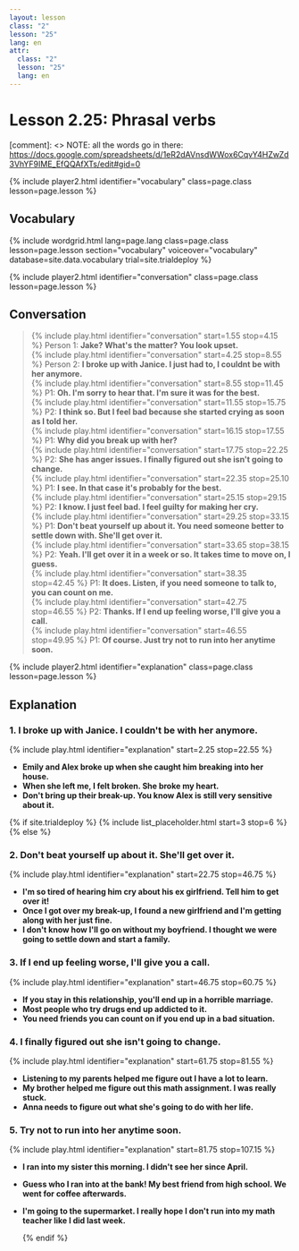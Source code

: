 ```yaml
---
layout: lesson
class: "2"
lesson: "25"
lang: en
attr:
  class: "2"
  lesson: "25"
  lang: en
---
```



# Lesson 2.25: Phrasal verbs  

[comment]: <> NOTE: all the words go in there: https://docs.google.com/spreadsheets/d/1eR2dAVnsdWWox6CqvY4HZwZd3VhYF9IME_EfQQAfXTs/edit#gid=0

{% include player2.html identifier="vocabulary" class=page.class lesson=page.lesson %}
## Vocabulary 

{% include wordgrid.html lang=page.lang
		class=page.class 
		lesson=page.lesson 
		section="vocabulary"
		voiceover="vocabulary"
		database=site.data.vocabulary 
		trial=site.trialdeploy %}


{% include player2.html identifier="conversation" class=page.class lesson=page.lesson %}

## Conversation

> {% include play.html identifier="conversation" start=1.55 stop=4.15 %} Person 1: __Jake? What's the matter? You look upset.__    
> {% include play.html identifier="conversation" start=4.25 stop=8.55 %} Person 2: __I broke up with Janice. I just had to, I couldnt be with her anymore.__      
> {% include play.html identifier="conversation" start=8.55 stop=11.45 %} P1: __Oh. I'm sorry to hear that. I'm sure it was for the best.__     
> {% include play.html identifier="conversation" start=11.55 stop=15.75 %} P2: __I think so. But I feel bad because she started crying as soon as I told her.__   
> {% include play.html identifier="conversation" start=16.15 stop=17.55 %} P1: __Why did you break up with her?__   
> {% include play.html identifier="conversation" start=17.75 stop=22.25 %} P2: __She has anger issues. I finally figured out she isn't going to change.__    
> {% include play.html identifier="conversation" start=22.35 stop=25.10 %} P1: __I see. In that case it's probably for the best.__   
> {% include play.html identifier="conversation" start=25.15 stop=29.15 %} P2: __I know. I just feel bad. I feel guilty for making her cry.__   
> {% include play.html identifier="conversation" start=29.25 stop=33.15 %} P1: __Don't beat yourself up about it. You need someone better to settle down with. She'll get over it.__   
> {% include play.html identifier="conversation" start=33.65 stop=38.15 %} P2: __Yeah. I'll get over it in a week or so. It takes time to move on, I guess.__   
> {% include play.html identifier="conversation" start=38.35 stop=42.45 %} P1: __It does. Listen, if you need someone to talk to, you can count on me.__   
> {% include play.html identifier="conversation" start=42.75 stop=46.55 %} P2: __Thanks. If I end up feeling worse, I'll give you a call.__  
> {% include play.html identifier="conversation" start=46.55 stop=49.95 %} P1: __Of course. Just try not to run into her anytime soon.__   

{% include player2.html identifier="explanation" class=page.class lesson=page.lesson %}
 

## Explanation
### 1.  I broke up with Janice. I couldn't be with her anymore.
{% include play.html identifier="explanation" start=2.25 stop=22.55 %}

- __Emily and Alex broke up when she caught him breaking into her house.__ 
- __When she left me, I felt broken. She broke my heart.__ 
- __Don't bring up their break-up. You know Alex is still very sensitive about it.__ 


{% if site.trialdeploy %}
  {% include list_placeholder.html start=3 stop=6 %}
  {% else %}


### 2. Don't beat yourself up about it. She'll get over it. 
{% include play.html identifier="explanation" start=22.75 stop=46.75 %}

- __I'm so tired of hearing him cry about his ex girlfriend. Tell him to get over it!__ 
- __Once I got over my break-up, I found a new girlfriend and I'm getting along with her just fine.__ 
- __I don't know how I'll go on without my boyfriend. I thought we were going to settle down and start a family.__ 

### 3. If I end up feeling worse, I'll give you a call.
{% include play.html identifier="explanation" start=46.75 stop=60.75 %}

- __If you stay in this relationship, you'll end up in a horrible marriage.__ 
- __Most people who try drugs end up addicted to it.__ 
- __You need friends you can count on if you end up in a bad situation.__ 

### 4. I finally figured out she isn't going to change.
{% include play.html identifier="explanation" start=61.75 stop=81.55 %}

- __Listening to my parents helped me figure out I have a lot to learn.__ 
- __My brother helped me figure out this math assignment. I was really stuck.__
- __Anna needs to figure out what she's going to do with her life.__ 

### 5. Try not to run into her anytime soon.
{% include play.html identifier="explanation" start=81.75 stop=107.15 %}

- __I ran into my sister this morning. I didn't see her since April.__ 
- __Guess who I ran into at the bank! My best friend from high school. We went for coffee afterwards.__ 
- __I'm going to the supermarket. I really hope I don't run into my math teacher like I did last week.__  

  {% endif %}